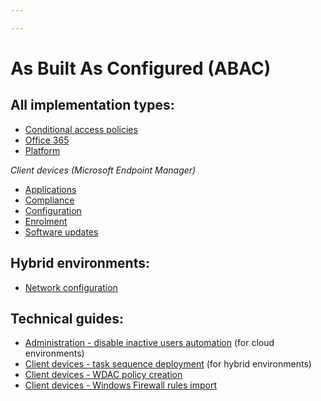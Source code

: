 ```yaml
---

---
```


# As Built As Configured (ABAC)

## All implementation types:

- [Conditional access policies](../as-built-as-configured/conditional-access-policies.md)
- [Office 365](../as-built-as-configured/office-365.md)
- [Platform](../as-built-as-configured/platform.md)

*Client devices (Microsoft Endpoint Manager)*

- [Applications](../as-built-as-configured/intune-applications.md)
- [Compliance](../as-built-as-configured/intune-compliance.md)
- [Configuration](../as-built-as-configured/intune-configuration.md)
- [Enrolment](../as-built-as-configured/intune-enrolment.md)
- [Software updates](../as-built-as-configured/intune-software-updates.md)

## Hybrid environments:

- [Network configuration](../as-built-as-configured/hybrid-network-configuration.md)

## Technical guides:

- [Administration - disable inactive users automation](../as-built-as-configured/admin-disable-inactive-users.md) (for cloud environments)
- [Client devices - task sequence deployment](../as-built-as-configured/hybrid-task-sequence.md) (for hybrid environments)
- [Client devices - WDAC policy creation](../as-built-as-configured/wdac-policy-creation.md)
- [Client devices - Windows Firewall rules import](../as-built-as-configured/wfw-rules-import.md)